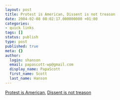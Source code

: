 ```yaml
---
layout: post
title: Protest is American, Dissent is not treason
date: 2004-02-08 08:02:17.000000000 +01:00
categories:
- quick links
tags: []
status: publish
type: post
published: true
meta: {}
author:
  login: shanson
  email: papascott-wp@gmail.com
  display_name: PapaScott
  first_name: Scott
  last_name: Hanson
---
```

<p><a title="BuzzMachine... by Jeff Jarvis" href="http://www.buzzmachine.com/archives/2004_02.html#006162">Protest is American</a>, <a title="USS Clueless - Some wrongly call it treason" href="http://denbeste.nu/cd_log_entries/2004/02/Somewronglycallittreason.shtml">Dissent is not treason</a></p>
